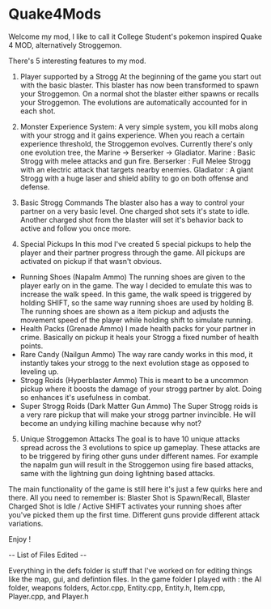 # Quake4Mods
Welcome my mod, I like to call it College Student's pokemon inspired Quake 4 MOD, alternatively Stroggemon.

There's 5 interesting features to my mod. 

1. Player supported by a Strogg
At the beginning of the game you start out with the basic blaster. This blaster has now been transformed to spawn your Stroggemon.
On a normal shot the blaster either spawns or recalls your Stroggemon. The evolutions are automatically accounted for in each shot. 

2. Monster Experience System:
A very simple system, you kill mobs along with your strogg and it gains experience. When you reach a certain experience threshold, the Stroggemon evolves.
Currently there's only one evolution tree, the Marine -> Berserker -> Gladiator. 
Marine : Basic Strogg with melee attacks and gun fire.
Berserker : Full Melee Strogg with an electric attack that targets nearby enemies.
Gladiator : A giant Strogg with a huge laser and shield ability to go on both offense and defense.


3. Basic Strogg Commands
The blaster also has a way to control your partner on a very basic level. One charged shot sets it's state to idle.
Another charged shot from the blaster will set it's behavior back to active and follow you once more. 

4. Special Pickups
In this mod I've created 5 special pickups to help the player and their partner progress through the game. All pickups are activated on pickup if that wasn't obvious.
- Running Shoes (Napalm Ammo)
    The running shoes are given to the player early on in the game. The way I decided to emulate this was to increase the walk speed.
    In this game, the walk speed is triggered by holding SHIFT, so the same way running shoes are used by holding B.
    The running shoes are shown as a item pickup and adjusts the movement speed of the player while holding shift to simulate running.
- Health Packs (Grenade Ammo) 
    I made health packs for your partner in crime. Basically on pickup it heals your Strogg a fixed number of health points.
- Rare Candy (Nailgun Ammo) 
    The way rare candy works in this mod, it instantly takes your strogg to the next evolution stage as opposed to leveling up. 
- Strogg Roids (Hyperblaster Ammo)
    This is meant to be a uncommon pickup where it boosts the damage of your strogg partner by alot. Doing so enhances it's usefulness in combat.
- Super Strogg Roids (Dark Matter Gun Ammo) 
    The Super Strogg roids is a very rare pickup that will make your strogg partner invincible. He will become an undying killing machine because why not?
5. Unique Stroggemon Attacks
    The goal is to have 10 unique attacks spread across the 3 evolutions to spice up gameplay. These attacks are to be triggered by firing other guns under different names.
    For example the napalm gun will result in the Stroggemon using fire based attacks, same with the lightning gun doing lightning based attacks.
 
 The main functionality of the game is still here it's just a few quirks here and there. All you need to remember is: 
 Blaster Shot is Spawn/Recall, Blaster Charged Shot is Idle / Active
 SHIFT activates your running shoes after you've picked them up the first time.
 Different guns provide different attack variations. 
 
 Enjoy !
 
 -- List of Files Edited -- 
 
 Everything in the defs folder is stuff that I've worked on for editing things like the map, gui, and defintion files. 
 In the game folder I played with : the AI folder, weapons folders, Actor.cpp, Entity.cpp, Entity.h, Item.cpp, Player.cpp, and Player.h 
